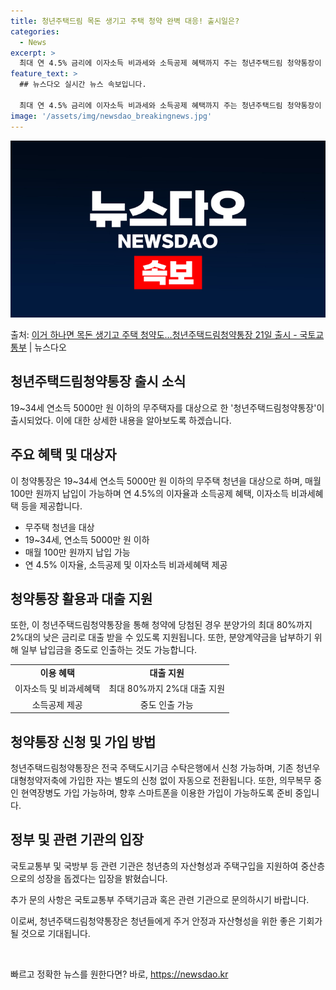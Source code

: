 ```yaml
---
title: 청년주택드림 목돈 생기고 주택 청약 완벽 대응! 출시일은?
categories:
  - News
excerpt: >
  최대 연 4.5% 금리에 이자소득 비과세와 소득공제 혜택까지 주는 청년주택드림 청약통장이 21일 나온다. 국…
feature_text: >
  ## 뉴스다오 실시간 뉴스 속보입니다.

  최대 연 4.5% 금리에 이자소득 비과세와 소득공제 혜택까지 주는 청년주택드림 청약통장이 21일 나온다. 국…
image: '/assets/img/newsdao_breakingnews.jpg'
---
```


![뉴스다오 속보](/assets/img/newsdao_breakingnews.jpg)

<p>출처: <a href="https://newsdao.kr/3188" rel="dofollow">이거 하나면 목돈 생기고 주택 청약도…청년주택드림청약통장 21일 출시 - 국토교통부</a> | 뉴스다오</p>

<h2 data-ke-size="size26">청년주택드림청약통장 출시 소식</h2>

<p data-ke-size="size16">19~34세 연소득 5000만 원 이하의 무주택자를 대상으로 한 '청년주택드림청약통장'이 출시되었다. 이에 대한 상세한 내용을 알아보도록 하겠습니다.</p>

<h2 data-ke-size="size24">주요 혜택 및 대상자</h2>

<p data-ke-size="size16">이 청약통장은 19~34세 연소득 5000만 원 이하의 무주택 청년을 대상으로 하며, 매월 100만 원까지 납입이 가능하며 연 4.5%의 이자율과 소득공제 혜택, 이자소득 비과세혜택 등을 제공합니다.</p>
<ul>
    <li>무주택 청년을 대상</li>
    <li>19~34세, 연소득 5000만 원 이하</li>
    <li>매월 100만 원까지 납입 가능</li>
    <li>연 4.5% 이자율, 소득공제 및 이자소득 비과세혜택 제공</li>
</ul>

<h2 data-ke-size="size24">청약통장 활용과 대출 지원</h2>

<p data-ke-size="size16">또한, 이 청년주택드림청약통장을 통해 청약에 당첨된 경우 분양가의 최대 80%까지 2%대의 낮은 금리로 대출 받을 수 있도록 지원됩니다. 또한, 분양계약금을 납부하기 위해 일부 납입금을 중도로 인출하는 것도 가능합니다.</p>

<table>
    <tr>
        <td style="text-align: center; height: 17px;"><b>이용 혜택</b></td>
        <td style="text-align: center; height: 17px;"><b>대출 지원</b></td>
    </tr>
    <tr>
        <td style="text-align: center; height: 17px;">이자소득 및 비과세혜택</td>
        <td style="text-align: center; height: 17px;">최대 80%까지 2%대 대출 지원</td>
    </tr>
    <tr>
        <td style="text-align: center; height: 17px;">소득공제 제공</td>
        <td style="text-align: center; height: 17px;">중도 인출 가능</td>
    </tr>
</table>

<h2 data-ke-size="size24">청약통장 신청 및 가입 방법</h2>

<p data-ke-size="size16">청년주택드림청약통장은 전국 주택도시기금 수탁은행에서 신청 가능하며, 기존 청년우대형청약저축에 가입한 자는 별도의 신청 없이 자동으로 전환됩니다. 또한, 의무복무 중인 현역장병도 가입 가능하며, 향후 스마트폰을 이용한 가입이 가능하도록 준비 중입니다.</p>

<h2 data-ke-size="size24">정부 및 관련 기관의 입장</h2>

<p data-ke-size="size16">국토교통부 및 국방부 등 관련 기관은 청년층의 자산형성과 주택구입을 지원하여 중산층으로의 성장을 돕겠다는 입장을 밝혔습니다.</p>
<p data-ke-size="size16">추가 문의 사항은 국토교통부 주택기금과 혹은 관련 기관으로 문의하시기 바랍니다.</p>

<p data-ke-size="size16">이로써, 청년주택드림청약통장은 청년들에게 주거 안정과 자산형성을 위한 좋은 기회가 될 것으로 기대됩니다.</p>
<p data-ke-size="size16">&nbsp;</p> 

빠르고 정확한 뉴스를 원한다면? 바로, <a href="https://newsdao.kr" rel="dofollow">https://newsdao.kr</a>


